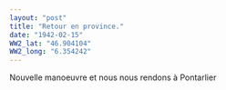 ```yaml
---
layout: "post"
title: "Retour en province."
date: "1942-02-15"
WW2_lat: "46.904104"
WW2_long: "6.354242"
---
```


Nouvelle manoeuvre et nous nous rendons à Pontarlier


<div class="histoire"></div>

<div class="commentaire"></div>
